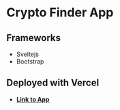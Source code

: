 # Crypto Finder App

## Frameworks
- Sveltejs
- Bootstrap

## Deployed with Vercel 
- **[Link to App](https://crypto-project-nu.vercel.app/)**


